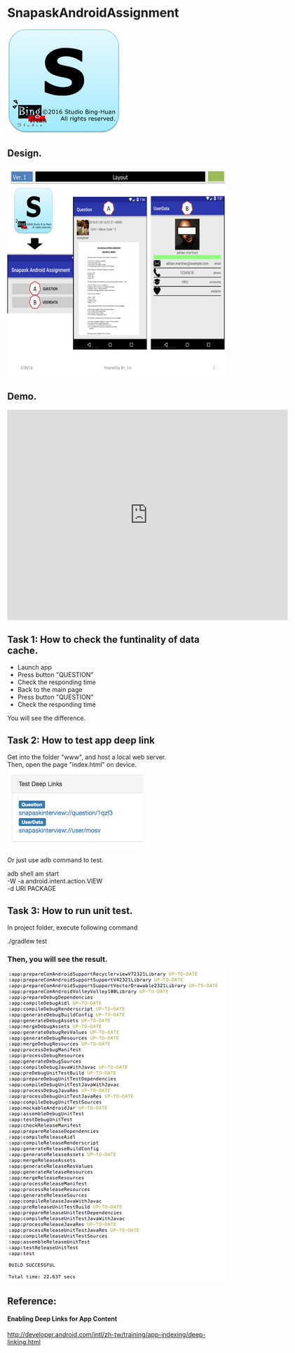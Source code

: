 # SnapaskAndroidAssignment

<img src="Icon.png" width="auto" height="240"><br/>


## Design. 
<img src="images/Slide1.jpg" width="auto" height="480"><br/>


## Demo. 
<iframe width="640" height="480" src="https://www.youtube.com/embed/qAy0zt2r7kU" frameborder="0" allowfullscreen></iframe>


## Task 1: How to check the funtinality of data cache.
<ul>
<li>Launch app</li>
<li>Press button "QUESTION"</li>
<li>Check the responding time</li>
<li>Back to the main page</li>
<li>Press button "QUESTION"</li>
<li>Check the responding time</li>
</ul>
You will see the difference. 


## Task 2: How to test app deep link
Get into the folder "www", and host a local web server. <br/>
Then, open the page "index.html" on device. <br/>
<img src="images/Screen Shot 2016-03-30 at 14.46.06.png" width="auto" height="auto"><br/>

Or just use adb command to test. <br/>
<p>
adb shell am start<br/>
        -W -a android.intent.action.VIEW<br/>
        -d URI PACKAGE<br/>
        </p>

## Task 3: How to run unit test.
In project folder, execute following command
<p style="color=blue;">./gradlew test</p>

### Then, you will see the result.

<img src="images/Screen Shot 2016-03-30 at 14.44.16.png" width="auto" height="auto">


## Reference:

<h4>Enabling Deep Links for App Content</h4>
<a href="http://developer.android.com/intl/zh-tw/training/app-indexing/deep-linking.html">http://developer.android.com/intl/zh-tw/training/app-indexing/deep-linking.html</a>